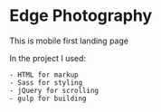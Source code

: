 # Edge Photography

This is mobile first landing page

In the project I used:

    - HTML for markup
    - Sass for styling 
    - jQuery for scrolling
    - gulp for building
